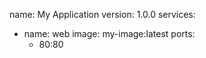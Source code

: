 name: My Application
version: 1.0.0
services:

- name: web
  image: my-image:latest
  ports:
  - 80:80
